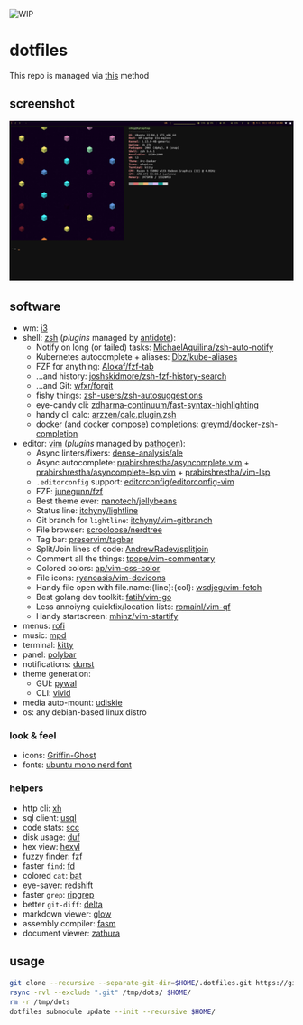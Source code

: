 ![WIP](https://img.shields.io/badge/status-wip-red)

# dotfiles

This repo is managed via [this](https://www.atlassian.com/git/tutorials/dotfiles) method

## screenshot

![screenshot](https://github.com/s0rg/dotfiles/blob/master/.config/i3/screenshot.png)

## software

- wm: [i3](https://i3wm.org/)
- shell: [zsh](https://www.zsh.org/) (*plugins* managed by [antidote](https://getantidote.github.io/)):
  * Notify on long (or failed) tasks: [MichaelAquilina/zsh-auto-notify](https://github.com/MichaelAquilina/zsh-auto-notify)
  * Kubernetes autocomplete + aliases: [Dbz/kube-aliases](https://github.com/Dbz/kube-aliases)
  * FZF for anything: [Aloxaf/fzf-tab](https://github.com/Aloxaf/fzf-tab)
  * ...and history: [joshskidmore/zsh-fzf-history-search](https://github.com/joshskidmore/zsh-fzf-history-search)
  * ...and Git: [wfxr/forgit](https://github.com/wfxr/forgit)
  * fishy things: [zsh-users/zsh-autosuggestions](https://github.com/zsh-users/zsh-autosuggestions)
  * eye-candy cli: [zdharma-continuum/fast-syntax-highlighting](https://github.com/zdharma-continuum/fast-syntax-highlighting)
  * handy cli calc: [arzzen/calc.plugin.zsh](https://github.com/arzzen/calc.plugin.zsh)
  * docker (and docker compose) completions: [greymd/docker-zsh-completion](https://github.com/greymd/docker-zsh-completion)
- editor: [vim](https://www.vim.org/) (*plugins* managed by [pathogen](https://github.com/tpope/vim-pathogen)):
  * Async linters/fixers: [dense-analysis/ale](https://github.com/dense-analysis/ale)
  * Async autocomplete: [prabirshrestha/asyncomplete.vim](https://github.com/prabirshrestha/asyncomplete.vim) + [prabirshrestha/asyncomplete-lsp.vim](https://github.com/prabirshrestha/asyncomplete-lsp.vim) + [prabirshrestha/vim-lsp](https://github.com/prabirshrestha/vim-lsp)
  * `.editorconfig` support: [editorconfig/editorconfig-vim](https://github.com/editorconfig/editorconfig-vim)
  * FZF: [junegunn/fzf](https://github.com/junegunn/fzf.vim)
  * Best theme ever: [nanotech/jellybeans](https://github.com/nanotech/jellybeans.vim)
  * Status line: [itchyny/lightline](https://github.com/itchyny/lightline.vim)
  * Git branch for `lightline`: [itchyny/vim-gitbranch](https://github.com/itchyny/vim-gitbranch)
  * File browser: [scrooloose/nerdtree](https://github.com/scrooloose/nerdtree)
  * Tag bar: [preservim/tagbar](https://github.com/preservim/tagbar)
  * Split/Join lines of code: [AndrewRadev/splitjoin](https://github.com/AndrewRadev/splitjoin.vim)
  * Comment all the things: [tpope/vim-commentary](https://github.com/tpope/vim-commentary)
  * Colored colors: [ap/vim-css-color](https://github.com/ap/vim-css-color)
  * File icons: [ryanoasis/vim-devicons](https://github.com/ryanoasis/vim-devicons)
  * Handy file open with file.name:{line}:{col}: [wsdjeg/vim-fetch](https://github.com/wsdjeg/vim-fetch)
  * Best golang dev toolkit: [fatih/vim-go](https://github.com/fatih/vim-go)
  * Less annoiyng quickfix/location lists: [romainl/vim-qf](https://github.com/romainl/vim-qf)
  * Handy startscreen: [mhinz/vim-startify](https://github.com/mhinz/vim-startify)
- menus: [rofi](https://github.com/davatorium/rofi)
- music: [mpd](https://www.musicpd.org/)
- terminal: [kitty](https://sw.kovidgoyal.net/kitty/)
- panel: [polybar](https://polybar.github.io/)
- notifications: [dunst](https://dunst-project.org/)
- theme generation:
  * GUI: [pywal](https://github.com/dylanaraps/pywal)
  * CLI: [vivid](https://github.com/sharkdp/vivid)
- media auto-mount: [udiskie](https://github.com/coldfix/udiskie)
- os: any debian-based linux distro

### look & feel

- icons: [Griffin-Ghost](https://store.kde.org/p/1227736/)
- fonts: [ubuntu mono nerd font](https://www.nerdfonts.com/)

### helpers

- http cli: [xh](https://github.com/ducaale/xh)
- sql client: [usql](https://github.com/xo/usql)
- code stats: [scc](https://github.com/boyter/scc)
- disk usage: [duf](https://github.com/muesli/duf)
- hex view: [hexyl](https://github.com/sharkdp/hexyl)
- fuzzy finder: [fzf](https://github.com/junegunn/fzf)
- faster `find`: [fd](https://github.com/sharkdp/fd)
- colored `cat`: [bat](https://github.com/sharkdp/bat)
- eye-saver: [redshift](https://github.com/jonls/redshift)
- faster `grep`: [ripgrep](https://github.com/BurntSushi/ripgrep)
- better `git-diff`: [delta](https://github.com/dandavison/delta)
- markdown viewer: [glow](https://github.com/charmbracelet/glow)
- assembly compiler: [fasm](https://flatassembler.net)
- document viewer: [zathura](https://pwmt.org/projects/zathura/)

## usage

~~~ sh
git clone --recursive --separate-git-dir=$HOME/.dotfiles.git https://github.com/s0rg/dotfiles.git /tmp/dots
rsync -rvl --exclude ".git" /tmp/dots/ $HOME/
rm -r /tmp/dots
dotfiles submodule update --init --recursive $HOME/
~~~
